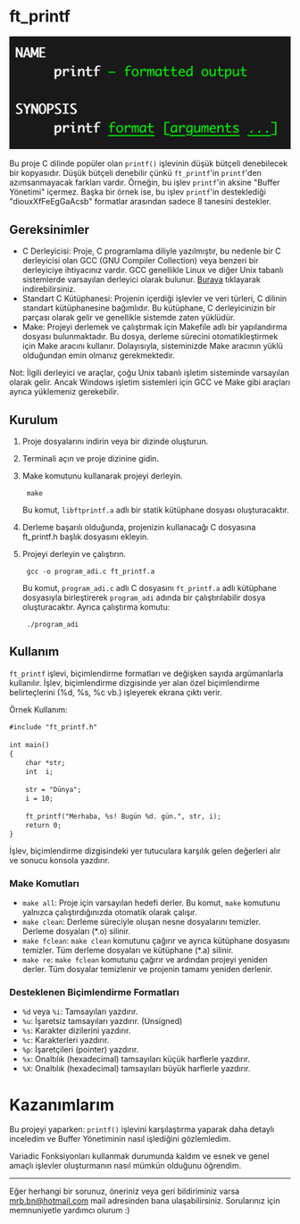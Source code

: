 # ft_printf

<div align="center"><img src="Pictures/Printf.png" alt="printf"></div>

Bu proje C dilinde popüler olan `printf()` işlevinin düşük bütçeli denebilecek bir kopyasıdır. Düşük bütçeli denebilir çünkü `ft_printf`'in `printf`'den azımsanmayacak farkları vardır. Örneğin, bu işlev `printf`'in aksine "Buffer Yönetimi" içermez. Başka bir örnek ise, bu işlev `printf`'in desteklediği "diouxXfFeEgGaAcsb" formatlar arasından sadece 8 tanesini destekler.

## Gereksinimler
- C Derleyicisi: Proje, C programlama diliyle yazılmıştır, bu nedenle bir C derleyicisi olan GCC (GNU Compiler Collection) veya benzeri bir derleyiciye ihtiyacınız vardır. GCC genellikle Linux ve diğer Unix tabanlı sistemlerde varsayılan derleyici olarak bulunur. [Buraya](https://www.mingw-w64.org/) tıklayarak indirebilirsiniz.
- Standart C Kütüphanesi: Projenin içerdiği işlevler ve veri türleri, C dilinin standart kütüphanesine bağımlıdır. Bu kütüphane, C derleyicinizin bir parçası olarak gelir ve genellikle sistemde zaten yüklüdür.
- Make: Projeyi derlemek ve çalıştırmak için Makefile adlı bir yapılandırma dosyası bulunmaktadır. Bu dosya, derleme sürecini otomatikleştirmek için Make aracını kullanır. Dolayısıyla, sisteminizde Make aracının yüklü olduğundan emin olmanız gerekmektedir.

Not: İlgili derleyici ve araçlar, çoğu Unix tabanlı işletim sisteminde varsayılan olarak gelir. Ancak Windows işletim sistemleri için GCC ve Make gibi araçları ayrıca yüklemeniz gerekebilir.

## Kurulum
1. Proje dosyalarını indirin veya bir dizinde oluşturun.
2. Terminali açın ve proje dizinine gidin.
3. Make komutunu kullanarak projeyi derleyin.

        make
   Bu komut, `libftprintf.a` adlı bir statik kütüphane dosyası oluşturacaktır.
4. Derleme başarılı olduğunda, projenizin kullanacağı C dosyasına ft_printf.h başlık dosyasını ekleyin.
5. Projeyi derleyin ve çalıştırın.

        gcc -o program_adi.c ft_printf.a
    Bu komut, `program_adi.c` adlı C dosyasını `ft_printf.a` adlı kütüphane dosyasıyla birleştirerek `program_adi` adında bir çalıştırılabilir dosya oluşturacaktır. Ayrıca çalıştırma komutu:

        ./program_adi

## Kullanım
`ft_printf` işlevi, biçimlendirme formatları ve değişken sayıda argümanlarla kullanılır. İşlev, biçimlendirme dizgisinde yer alan özel biçimlendirme belirteçlerini (%d, %s, %c vb.) işleyerek ekrana çıktı verir.

Örnek Kullanım:


    #include "ft_printf.h"

    int main()
    {
        char *str;
        int  i;

        str = "Dünya";
        i = 10;
        
        ft_printf("Merhaba, %s! Bugün %d. gün.", str, i);
        return 0;
    }
İşlev, biçimlendirme dizgisindeki yer tutuculara karşılık gelen değerleri alır ve sonucu konsola yazdırır.

### Make Komutları
- `make all`: Proje için varsayılan hedefi derler. Bu komut, `make` komutunu yalnızca çalıştırdığınızda otomatik olarak çalışır.
- `make clean`: Derleme süreciyle oluşan nesne dosyalarını temizler. Derleme dosyaları (*.o) silinir.
- `make fclean`: `make clean` komutunu çağırır ve ayrıca kütüphane dosyasını temizler. Tüm derleme dosyaları ve kütüphane (*.a) silinir.
- `make re`: `make fclean` komutunu çağırır ve ardından projeyi yeniden derler. Tüm dosyalar temizlenir ve projenin tamamı yeniden derlenir.

### Desteklenen Biçimlendirme Formatları

- `%d` veya `%i`: Tamsayıları yazdırır.
- `%u`: İşaretsiz tamsayıları yazdırır. (Unsigned)
- `%s`: Karakter dizilerini yazdırır.
- `%c`: Karakterleri yazdırır.
- `%p`: İşaretçileri (pointer) yazdırır.
- `%x`: Onaltılık (hexadecimal) tamsayıları küçük harflerle yazdırır.
- `%X`: Onaltılık (hexadecimal) tamsayıları büyük harflerle yazdırır.


# Kazanımlarım
Bu projeyi yaparken:
    `printf()` işlevini karşılaştırma yaparak daha detaylı inceledim ve Buffer Yönetiminin nasıl işlediğini gözlemledim.
    
Variadic Fonksiyonları kullanmak durumunda kaldım ve esnek ve genel amaçlı işlevler oluşturmanın nasıl mümkün olduğunu öğrendim.

---

Eğer herhangi bir sorunuz, öneriniz veya geri bildiriminiz varsa mrb.bn@hotmail.com mail adresinden bana ulaşabilirsiniz. Sorularınız için memnuniyetle yardımcı olurum :)
